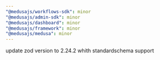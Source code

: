 ```yaml
---
"@medusajs/workflows-sdk": minor
"@medusajs/admin-sdk": minor
"@medusajs/dashboard": minor
"@medusajs/framework": minor
"@medusajs/medusa": minor
---
```


update zod version to 2.24.2 whith standardschema support
